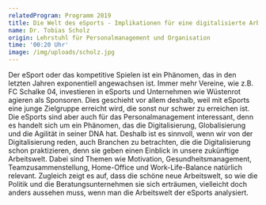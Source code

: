 ```yaml
---
relatedProgram: Programm 2019
title: Die Welt des eSports - Implikationen für eine digitalisierte Arbeitswelt
name: Dr. Tobias Scholz
origin: Lehrstuhl für Personalmanagement und Organisation
time: '00:20 Uhr'
image: /img/uploads/scholz.jpg
---
```

Der eSport oder das kompetitive Spielen ist ein Phänomen, das in den letzten Jahren exponentiell angewachsen ist. Immer mehr Vereine, wie z.B. FC Schalke 04, investieren in eSports und Unternehmen wie Wüstenrot agieren als Sponsoren. Dies geschieht vor allem deshalb, weil mit eSports eine junge Zielgruppe erreicht wird, die sonst nur schwer zu erreichen ist. Die eSports sind aber auch für das Personalmanagement interessant, denn es handelt sich um ein Phänomen, das die Digitalisierung, Globalisierung und die Agilität in seiner DNA hat. Deshalb ist es sinnvoll, wenn wir von der Digitalisierung reden, auch Branchen zu betrachten, die die Digitalisierung schon praktizieren, denn sie geben einen Einblick in unsere zukünftige Arbeitswelt. Dabei sind Themen wie Motivation, Gesundheitsmanagement, Teamzusammenstellung, Home-Office und Work-Life-Balance natürlich relevant. Zugleich zeigt es auf, dass die schöne neue Arbeitswelt, so wie die Politik und die Beratungsunternehmen sie sich erträumen, vielleicht doch anders aussehen muss, wenn man die Arbeitswelt der eSports analysiert.
